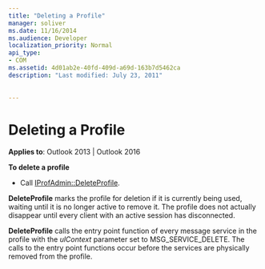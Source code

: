 ```yaml
---
title: "Deleting a Profile"
manager: soliver
ms.date: 11/16/2014
ms.audience: Developer
localization_priority: Normal
api_type:
- COM
ms.assetid: 4d01ab2e-40fd-409d-a69d-163b7d5462ca
description: "Last modified: July 23, 2011"
 
 
---
```


# Deleting a Profile

  
  
**Applies to**: Outlook 2013 | Outlook 2016 
  
 **To delete a profile**
  
- Call [IProfAdmin::DeleteProfile](iprofadmin-deleteprofile.md).
    
 **DeleteProfile** marks the profile for deletion if it is currently being used, waiting until it is no longer active to remove it. The profile does not actually disappear until every client with an active session has disconnected. 
  
 **DeleteProfile** calls the entry point function of every message service in the profile with the  _ulContext_ parameter set to MSG_SERVICE_DELETE. The calls to the entry point functions occur before the services are physically removed from the profile. 
  

